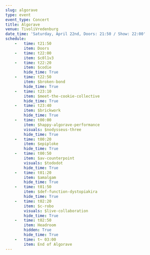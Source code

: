 ```yaml
---
slug: algorave
type: event
event_type: Concert
title: Algorave
venue: TivoliVredenburg
date_time: 'Saturday, April 22nd, Doors: 21:50 / Show: 22:00'
schedule:
    -   time: t21:50
        item: Doors
    -   time: t22:00
        item: $c0l1v3
    -   time: t22:20
        item: $codie
        hide_time: True
    -   time: t22:50
        item: $broken-bond
        hide_time: True
    -   time: t23:10
        item: $meet-the-cookie-collective
        hide_time: True
    -   time: t23:40
        item: $brickwork
        hide_time: True
    -   time: t00:00
        item: $happy-algorave-performance
        visuals: $nodysseus-three
        hide_time: True
    -   time: t00:20
        item: $epiploke
        hide_time: True
    -   time: t00:50
        item: $av-counterpoint
        visuals: $tododot
        hide_time: True
    -   time: t01:20
        item: $amalgam
        hide_time: True
    -   time: t01:50
        item: $def-function-dystopiakira
        hide_time: True
    -   time: t02:20
        item: $c-robo
        visuals: $live-collaboration
        hide_time: True
    -   time: t02:50
        item: Headroom
        hidden: True
        hide_time: True
    -   time: t~ 03:00
        item: End of Algorave
---
```

